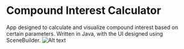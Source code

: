 # Compound Interest Calculator
App designed to calculate and visualize compound interest based on certain parameters. Written in Java, with the UI designed using SceneBuilder.
![Alt text](https://s3.us-west-2.amazonaws.com/secure.notion-static.com/af0a6a6b-c6f8-4c4c-be93-25dfa2bccd71/Untitled.png?X-Amz-Algorithm=AWS4-HMAC-SHA256&X-Amz-Content-Sha256=UNSIGNED-PAYLOAD&X-Amz-Credential=AKIAT73L2G45EIPT3X45%2F20220113%2Fus-west-2%2Fs3%2Faws4_request&X-Amz-Date=20220113T211106Z&X-Amz-Expires=86400&X-Amz-Signature=616071c0f7edd0f46ca047c7116f6ee32e6addf8a6d33b4a5047c24a5963c46c&X-Amz-SignedHeaders=host&response-content-disposition=filename%20%3D"Untitled.png"&x-id=GetObject "Usage")
